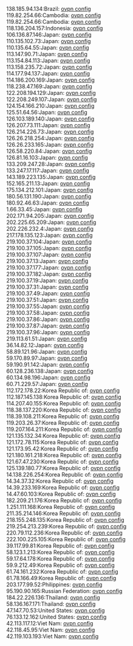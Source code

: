 138.185.94.134:Brazil: [ovpn config](vpn/138_185_94_134.ovpn)  
119.82.254.66:Cambodia: [ovpn config](vpn/119_82_254_66.ovpn)  
119.82.254.66:Cambodia: [ovpn config](vpn/119_82_254_66.ovpn)  
118.136.204.157:Indonesia: [ovpn config](vpn/118_136_204_157.ovpn)  
106.136.87.146:Japan: [ovpn config](vpn/106_136_87_146.ovpn)  
110.135.102.73:Japan: [ovpn config](vpn/110_135_102_73.ovpn)  
110.135.64.55:Japan: [ovpn config](vpn/110_135_64_55.ovpn)  
113.147.90.71:Japan: [ovpn config](vpn/113_147_90_71.ovpn)  
113.154.84.113:Japan: [ovpn config](vpn/113_154_84_113.ovpn)  
113.158.235.72:Japan: [ovpn config](vpn/113_158_235_72.ovpn)  
114.177.94.137:Japan: [ovpn config](vpn/114_177_94_137.ovpn)  
114.186.200.169:Japan: [ovpn config](vpn/114_186_200_169.ovpn)  
118.238.47.169:Japan: [ovpn config](vpn/118_238_47_169.ovpn)  
122.208.194.129:Japan: [ovpn config](vpn/122_208_194_129.ovpn)  
122.208.249.107:Japan: [ovpn config](vpn/122_208_249_107.ovpn)  
124.154.166.210:Japan: [ovpn config](vpn/124_154_166_210.ovpn)  
125.51.64.56:Japan: [ovpn config](vpn/125_51_64_56.ovpn)  
126.103.189.140:Japan: [ovpn config](vpn/126_103_189_140.ovpn)  
126.207.73.111:Japan: [ovpn config](vpn/126_207_73_111.ovpn)  
126.214.226.73:Japan: [ovpn config](vpn/126_214_226_73.ovpn)  
126.26.218.254:Japan: [ovpn config](vpn/126_26_218_254.ovpn)  
126.26.233.165:Japan: [ovpn config](vpn/126_26_233_165.ovpn)  
126.58.220.84:Japan: [ovpn config](vpn/126_58_220_84.ovpn)  
126.81.16.103:Japan: [ovpn config](vpn/126_81_16_103.ovpn)  
133.209.247.28:Japan: [ovpn config](vpn/133_209_247_28.ovpn)  
133.247.17.117:Japan: [ovpn config](vpn/133_247_17_117.ovpn)  
143.189.223.135:Japan: [ovpn config](vpn/143_189_223_135.ovpn)  
152.165.211.13:Japan: [ovpn config](vpn/152_165_211_13.ovpn)  
175.134.212.101:Japan: [ovpn config](vpn/175_134_212_101.ovpn)  
180.56.131.190:Japan: [ovpn config](vpn/180_56_131_190.ovpn)  
180.92.46.63:Japan: [ovpn config](vpn/180_92_46_63.ovpn)  
1.66.33.45:Japan: [ovpn config](vpn/1_66_33_45.ovpn)  
202.171.94.205:Japan: [ovpn config](vpn/202_171_94_205.ovpn)  
202.225.65.209:Japan: [ovpn config](vpn/202_225_65_209.ovpn)  
202.226.232.4:Japan: [ovpn config](vpn/202_226_232_4.ovpn)  
217.178.135.123:Japan: [ovpn config](vpn/217_178_135_123.ovpn)  
219.100.37.104:Japan: [ovpn config](vpn/219_100_37_104.ovpn)  
219.100.37.105:Japan: [ovpn config](vpn/219_100_37_105.ovpn)  
219.100.37.107:Japan: [ovpn config](vpn/219_100_37_107.ovpn)  
219.100.37.13:Japan: [ovpn config](vpn/219_100_37_13.ovpn)  
219.100.37.177:Japan: [ovpn config](vpn/219_100_37_177.ovpn)  
219.100.37.182:Japan: [ovpn config](vpn/219_100_37_182.ovpn)  
219.100.37.19:Japan: [ovpn config](vpn/219_100_37_19.ovpn)  
219.100.37.31:Japan: [ovpn config](vpn/219_100_37_31.ovpn)  
219.100.37.49:Japan: [ovpn config](vpn/219_100_37_49.ovpn)  
219.100.37.51:Japan: [ovpn config](vpn/219_100_37_51.ovpn)  
219.100.37.55:Japan: [ovpn config](vpn/219_100_37_55.ovpn)  
219.100.37.58:Japan: [ovpn config](vpn/219_100_37_58.ovpn)  
219.100.37.86:Japan: [ovpn config](vpn/219_100_37_86.ovpn)  
219.100.37.87:Japan: [ovpn config](vpn/219_100_37_87.ovpn)  
219.100.37.96:Japan: [ovpn config](vpn/219_100_37_96.ovpn)  
219.113.61.51:Japan: [ovpn config](vpn/219_113_61_51.ovpn)  
36.14.82.12:Japan: [ovpn config](vpn/36_14_82_12.ovpn)  
58.89.121.96:Japan: [ovpn config](vpn/58_89_121_96.ovpn)  
59.170.89.97:Japan: [ovpn config](vpn/59_170_89_97.ovpn)  
59.190.91.142:Japan: [ovpn config](vpn/59_190_91_142.ovpn)  
60.128.236.138:Japan: [ovpn config](vpn/60_128_236_138.ovpn)  
60.134.98.196:Japan: [ovpn config](vpn/60_134_98_196.ovpn)  
60.71.229.57:Japan: [ovpn config](vpn/60_71_229_57.ovpn)  
112.172.178.22:Korea Republic of: [ovpn config](vpn/112_172_178_22.ovpn)  
112.187.145.138:Korea Republic of: [ovpn config](vpn/112_187_145_138.ovpn)  
114.207.40.155:Korea Republic of: [ovpn config](vpn/114_207_40_155.ovpn)  
118.38.137.220:Korea Republic of: [ovpn config](vpn/118_38_137_220.ovpn)  
118.39.108.211:Korea Republic of: [ovpn config](vpn/118_39_108_211.ovpn)  
119.203.26.37:Korea Republic of: [ovpn config](vpn/119_203_26_37.ovpn)  
119.207.164.211:Korea Republic of: [ovpn config](vpn/119_207_164_211.ovpn)  
121.135.132.34:Korea Republic of: [ovpn config](vpn/121_135_132_34.ovpn)  
121.172.78.115:Korea Republic of: [ovpn config](vpn/121_172_78_115.ovpn)  
121.173.95.42:Korea Republic of: [ovpn config](vpn/121_173_95_42.ovpn)  
121.180.161.218:Korea Republic of: [ovpn config](vpn/121_180_161_218.ovpn)  
121.67.47.230:Korea Republic of: [ovpn config](vpn/121_67_47_230.ovpn)  
125.139.180.77:Korea Republic of: [ovpn config](vpn/125_139_180_77.ovpn)  
14.138.226.254:Korea Republic of: [ovpn config](vpn/14_138_226_254.ovpn)  
14.34.37.32:Korea Republic of: [ovpn config](vpn/14_34_37_32.ovpn)  
14.39.233.169:Korea Republic of: [ovpn config](vpn/14_39_233_169.ovpn)  
14.47.60.103:Korea Republic of: [ovpn config](vpn/14_47_60_103.ovpn)  
182.209.21.176:Korea Republic of: [ovpn config](vpn/182_209_21_176.ovpn)  
1.251.111.168:Korea Republic of: [ovpn config](vpn/1_251_111_168.ovpn)  
211.35.214.146:Korea Republic of: [ovpn config](vpn/211_35_214_146.ovpn)  
218.155.248.135:Korea Republic of: [ovpn config](vpn/218_155_248_135.ovpn)  
219.254.213.239:Korea Republic of: [ovpn config](vpn/219_254_213_239.ovpn)  
220.79.112.236:Korea Republic of: [ovpn config](vpn/220_79_112_236.ovpn)  
222.100.225.105:Korea Republic of: [ovpn config](vpn/222_100_225_105.ovpn)  
39.117.99.81:Korea Republic of: [ovpn config](vpn/39_117_99_81.ovpn)  
58.123.1.213:Korea Republic of: [ovpn config](vpn/58_123_1_213.ovpn)  
59.17.64.178:Korea Republic of: [ovpn config](vpn/59_17_64_178.ovpn)  
59.9.212.49:Korea Republic of: [ovpn config](vpn/59_9_212_49.ovpn)  
61.74.161.232:Korea Republic of: [ovpn config](vpn/61_74_161_232.ovpn)  
61.78.166.49:Korea Republic of: [ovpn config](vpn/61_78_166_49.ovpn)  
203.177.99.52:Philippines: [ovpn config](vpn/203_177_99_52.ovpn)  
95.190.90.165:Russian Federation: [ovpn config](vpn/95_190_90_165.ovpn)  
184.22.226.136:Thailand: [ovpn config](vpn/184_22_226_136.ovpn)  
58.136.167.171:Thailand: [ovpn config](vpn/58_136_167_171.ovpn)  
47.147.70.53:United States: [ovpn config](vpn/47_147_70_53.ovpn)  
76.133.12.162:United States: [ovpn config](vpn/76_133_12_162.ovpn)  
42.113.117.12:Viet Nam: [ovpn config](vpn/42_113_117_12.ovpn)  
42.118.45.95:Viet Nam: [ovpn config](vpn/42_118_45_95.ovpn)  
42.119.103.193:Viet Nam: [ovpn config](vpn/42_119_103_193.ovpn)  
